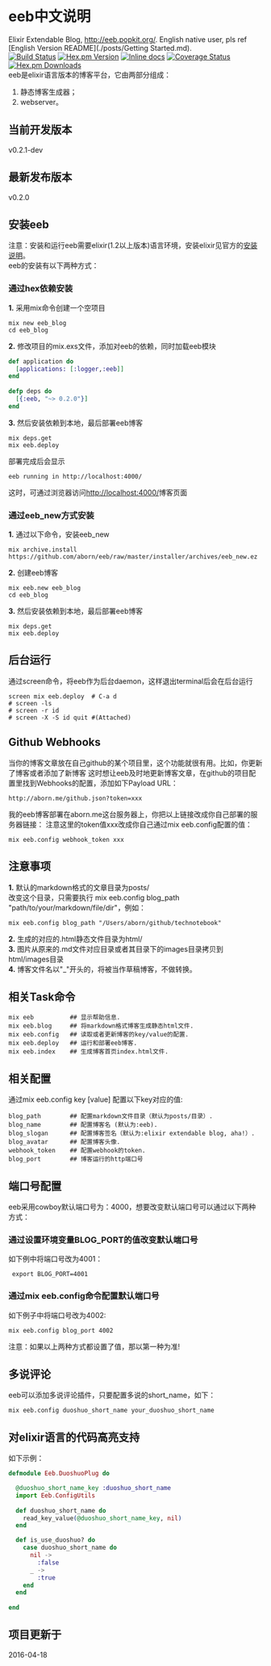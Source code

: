 # eeb中文说明
Elixir Extendable Blog, http://eeb.popkit.org/. English native user, pls ref [English Version README](./posts/Getting Started.md).  
[![Build Status](https://travis-ci.org/aborn/eeb.svg)](https://travis-ci.org/aborn/eeb)
[![Hex.pm Version](http://img.shields.io/hexpm/v/eeb.svg?style=flat)](https://hex.pm/packages/eeb)
[![Inline docs](http://inch-ci.org/github/aborn/eeb.svg)](http://inch-ci.org/github/aborn/eeb)
[![Coverage Status](https://coveralls.io/repos/aborn/eeb/badge.svg?branch=master&service=github)](https://coveralls.io/github/aborn/eeb?branch=master)
[![Hex.pm Downloads](https://img.shields.io/hexpm/dt/eeb.svg?style=flat)](https://hex.pm/packages/eeb)  
eeb是elixir语言版本的博客平台，它由两部分组成：  
1. 静态博客生成器；  
2. webserver。

## 当前开发版本
v0.2.1-dev

## 最新发布版本
v0.2.0

## 安装eeb
注意：安装和运行eeb需要elixir(1.2以上版本)语言环境，安装elixir见官方的[安装说明](http://elixir-lang.org/install.html)。  
eeb的安装有以下两种方式：
### 通过hex依赖安装
**1.** 采用mix命令创建一个空项目  
```shell
mix new eeb_blog
cd eeb_blog
```
**2.** 修改项目的mix.exs文件，添加对eeb的依赖，同时加载eeb模块  
```elixir
def application do
  [applications: [:logger,:eeb]]
end
  
defp deps do
  [{:eeb, "~> 0.2.0"}]
end
```
**3.** 然后安装依赖到本地，最后部署eeb博客  
```shell
mix deps.get
mix eeb.deploy
```
部署完成后会显示  
```shell
eeb running in http://localhost:4000/
```
这时，可通过浏览器访问[http://localhost:4000/](http://localhost:4000/)博客页面

### 通过eeb_new方式安装
**1.** 通过以下命令，安装eeb_new
```shell
mix archive.install https://github.com/aborn/eeb/raw/master/installer/archives/eeb_new.ez
```
**2.** 创建eeb博客
```shell
mix eeb.new eeb_blog
cd eeb_blog
```
**3.** 然后安装依赖到本地，最后部署eeb博客  
```shell
mix deps.get
mix eeb.deploy
```

## 后台运行
通过screen命令，将eeb作为后台daemon，这样退出terminal后会在后台运行  
```shell
screen mix eeb.deploy  # C-a d
# screen -ls
# screen -r id
# screen -X -S id quit #(Attached)
```

## Github Webhooks
当你的博客文章放在自己github的某个项目里，这个功能就很有用。比如，你更新了博客或者添加了新博客
这时想让eeb及时地更新博客文章，在github的项目配置里找到Webhooks的配置，添加如下Payload URL：  
```
http://aborn.me/github.json?token=xxx
```
我的eeb博客部署在aborn.me这台服务器上，你把以上链接改成你自己部署的服务器链接：
注意这里的token值xxx改成你自己通过mix eeb.config配置的值：  
```shell
mix eeb.config webhook_token xxx
```

## 注意事项
**1.** 默认的markdown格式的文章目录为posts/  
改变这个目录，只需要执行 mix eeb.config blog\_path "path/to/your/markdown/file/dir"，例如：  
```shell
mix eeb.config blog_path "/Users/aborn/github/technotebook"
```
**2.** 生成的对应的.html静态文件目录为html/  
**3.** 图片从原来的.md文件对应目录或者其目录下的images目录拷贝到html/images目录  
**4.** 博客文件名以"_"开头的，将被当作草稿博客，不做转换。

## 相关Task命令
```shell
mix eeb          ## 显示帮助信息.
mix eeb.blog     ## 将markdown格式博客生成静态html文件.
mix eeb.config   ## 读取或者更新博客的key/value的配置.
mix eeb.deploy   ## 运行和部署eeb博客.
mix eeb.index    ## 生成博客首页index.html文件.
```

## 相关配置
通过mix eeb.config key [value] 配置以下key对应的值:  
```
blog_path        ## 配置markdown文件目录（默认为posts/目录）.
blog_name        ## 配置博客名 (默认为:eeb).
blog_slogan      ## 配置博客签名（默认为:elixir extendable blog, aha!）.
blog_avatar      ## 配置博客头像.
webhook_token    ## 配置webhook的token.
blog_port        ## 博客运行的http端口号
```

## 端口号配置
eeb采用cowboy默认端口号为：4000，想要改变默认端口号可以通过以下两种方式：
### 通过设置环境变量BLOG_PORT的值改变默认端口号
如下例中将端口号改为4001：  
```shell
 export BLOG_PORT=4001
```
### 通过mix eeb.config命令配置默认端口号
如下例子中将端口号改为4002:  
```shell
mix eeb.config blog_port 4002
```
注意：如果以上两种方式都设置了值，那以第一种为准!

## 多说评论
eeb可以添加多说评论插件，只要配置多说的short_name，如下：
```shell
mix eeb.config duoshuo_short_name your_duoshuo_short_name
```

## 对elixir语言的代码高亮支持
如下示例：  
```elixir
defmodule Eeb.DuoshuoPlug do

  @duoshuo_short_name_key :duoshuo_short_name
  import Eeb.ConfigUtils
  
  def duoshuo_short_name do
    read_key_value(@duoshuo_short_name_key, nil)
  end

  def is_use_duoshuo? do
    case duoshuo_short_name do
      nil ->
        :false
      _ ->
        :true
    end
  end
  
end
```

## 项目更新于
2016-04-18

